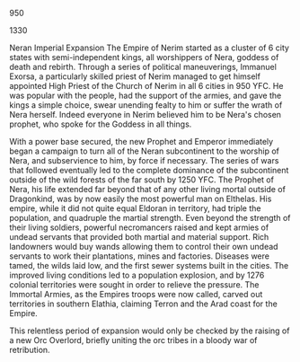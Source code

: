 950


1330



Neran Imperial Expansion
The Empire of Nerim started as a cluster of 6 city states with semi-independent kings, all worshippers of Nera, goddess of death and rebirth.  Through a series of political maneuverings, Immanuel Exorsa, a particularly skilled priest of Nerim managed to get himself appointed High Priest of the Church of Nerim in all 6 cities in 950 YFC. He was popular with the people, had the support of the armies, and gave the kings a simple choice, swear unending fealty to him or suffer the wrath of Nera herself.  Indeed everyone in Nerim believed him to be Nera's chosen prophet, who spoke for the Goddess in all things.

With a power base secured, the new Prophet and Emperor immediately began a campaign to turn all of the Neran subcontinent to the worship of Nera, and subservience to him, by force if necessary.  The series of wars that followed eventually led to the complete dominance of the subcontinent outside of the wild forests of the far south by 1250 YFC.  The Prophet of Nera, his life extended far beyond that of any other living mortal outside of Dragonkind, was by now easily the most powerful man on Elthelas.  His empire, while it did not quite equal Eldoran in territory, had triple the population, and quadruple the martial strength.  Even beyond the strength of their living soldiers, powerful necromancers raised and kept armies of undead servants that provided both martial and material support.  Rich landowners would buy wands allowing them to control their own undead servants to work their plantations, mines and factories.  Diseases were tamed, the wilds laid low, and the first sewer systems built in the cities.  The improved living conditions led to a population explosion, and by 1276 colonial territories were sought in order to relieve the pressure.  The Immortal Armies, as the Empires troops were now called, carved out territories in southern Elathia, claiming Terron and the Arad coast for the Empire.

This relentless period of expansion would only be checked by the raising of a new Orc Overlord, briefly uniting the orc tribes in a bloody war of retribution.